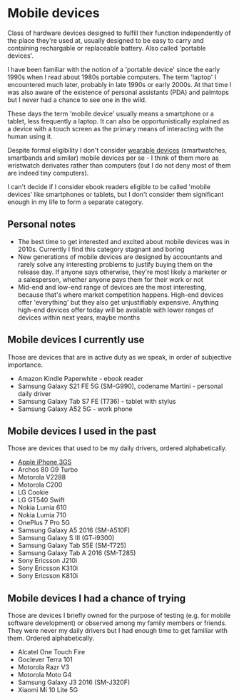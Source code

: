 # Mobile devices

Class of hardware devices designed to fulfill their function independently of the place they're used at, usually designed to be easy to carry and containing rechargable or replaceable battery. Also called 'portable devices'.

I have been familiar with the notion of a 'portable device' since the early 1990s when I read about 1980s portable computers. The term 'laptop' I encountered much later, probably in late 1990s or early 2000s. At that time I was also aware of the existence of personal assistants (PDA) and palmtops but I never had a chance to see one in the wild.

These days the term 'mobile device' usually means a smartphone or a tablet, less frequently a laptop. It can also be opportunistically explained as a device with a touch screen as the primary means of interacting with the human using it.

Despite formal eligibility I don't consider [wearable devices](/wearable-devices/) (smartwatches, smartbands and similar) mobile devices per se - I think of them more as wristwatch derivates rather than computers (but I do not deny most of them are indeed tiny computers).

I can't decide if I consider ebook readers eligible to be called 'mobile devices' like smartphones or tablets, but I don't consider them significant enough in my life to form a separate category.

## Personal notes

- The best time to get interested and excited about mobile devices was in 2010s. Currently I find this category stagnant and boring
- New generations of mobile devices are designed by accountants and rarely solve any interesting problems to justify buying them on the release day. If anyone says otherwise, they're most likely a marketer or a salesperson, whether anyone pays them for their work or not
- Mid-end and low-end range of devices are the most interesting, because that's where market competition happens. High-end devices offer 'everything' but they also get unjustifiably expensive. Anything high-end devices offer today will be available with lower ranges of devices within next years, maybe months

## Mobile devices I currently use

Those are devices that are in active duty as we speak, in order of subjective importance.

- Amazon Kindle Paperwhite - ebook reader
- Samsung Galaxy S21 FE 5G (SM-G990), codename Martini - personal daily driver
- Samsung Galaxy Tab S7 FE (T736) - tablet with stylus
- Samsung Galaxy A52 5G - work phone

## Mobile devices I used in the past

Those are devices that used to be my daily drivers, ordered alphabetically.

- [Apple iPhone 3GS](./iphone/3gs/)
- Archos 80 G9 Turbo
- Motorola V2288
- Motorola C200
- LG Cookie
- LG GT540 Swift
- Nokia Lumia 610
- Nokia Lumia 710
- OnePlus 7 Pro 5G
- Samsung Galaxy A5 2016 (SM-A510F)
- Samsung Galaxy S III (GT-i9300)
- Samsung Galaxy Tab S5E (SM-T725)
- Samsung Galaxy Tab A 2016 (SM-T285)
- Sony Ericsson J210i
- Sony Ericsson K310i
- Sony Ericsson K810i

## Mobile devices I had a chance of trying

Those are devices I briefly owned for the purpose of testing (e.g. for mobile software development) or observed among my family members or friends. They were never my daily drivers but I had enough time to get familiar with them. Ordered alphabetically.

- Alcatel One Touch Fire
- Goclever Terra 101
- Motorola Razr V3
- Motorola Moto G4
- Samsung Galaxy J3 2016 (SM-J320F)
- Xiaomi Mi 10 Lite 5G
